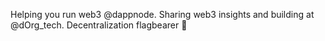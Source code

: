 Helping you run web3 @dappnode. Sharing web3 insights and building at @dOrg_tech. Decentralization flagbearer 🏴